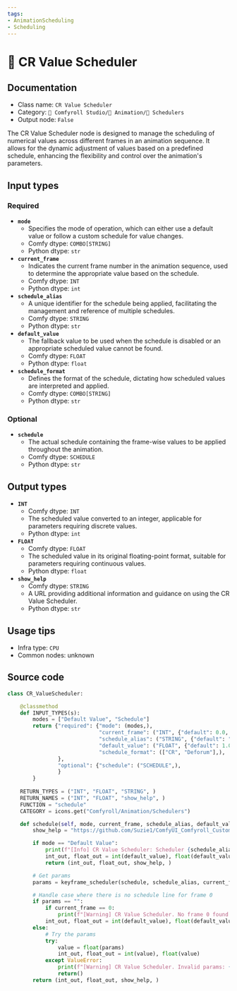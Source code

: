 ```yaml
---
tags:
- AnimationScheduling
- Scheduling
---
```


# 📑 CR Value Scheduler
## Documentation
- Class name: `CR Value Scheduler`
- Category: `🧩 Comfyroll Studio/🎥 Animation/📑 Schedulers`
- Output node: `False`

The CR Value Scheduler node is designed to manage the scheduling of numerical values across different frames in an animation sequence. It allows for the dynamic adjustment of values based on a predefined schedule, enhancing the flexibility and control over the animation's parameters.
## Input types
### Required
- **`mode`**
    - Specifies the mode of operation, which can either use a default value or follow a custom schedule for value changes.
    - Comfy dtype: `COMBO[STRING]`
    - Python dtype: `str`
- **`current_frame`**
    - Indicates the current frame number in the animation sequence, used to determine the appropriate value based on the schedule.
    - Comfy dtype: `INT`
    - Python dtype: `int`
- **`schedule_alias`**
    - A unique identifier for the schedule being applied, facilitating the management and reference of multiple schedules.
    - Comfy dtype: `STRING`
    - Python dtype: `str`
- **`default_value`**
    - The fallback value to be used when the schedule is disabled or an appropriate scheduled value cannot be found.
    - Comfy dtype: `FLOAT`
    - Python dtype: `float`
- **`schedule_format`**
    - Defines the format of the schedule, dictating how scheduled values are interpreted and applied.
    - Comfy dtype: `COMBO[STRING]`
    - Python dtype: `str`
### Optional
- **`schedule`**
    - The actual schedule containing the frame-wise values to be applied throughout the animation.
    - Comfy dtype: `SCHEDULE`
    - Python dtype: `str`
## Output types
- **`INT`**
    - Comfy dtype: `INT`
    - The scheduled value converted to an integer, applicable for parameters requiring discrete values.
    - Python dtype: `int`
- **`FLOAT`**
    - Comfy dtype: `FLOAT`
    - The scheduled value in its original floating-point format, suitable for parameters requiring continuous values.
    - Python dtype: `float`
- **`show_help`**
    - Comfy dtype: `STRING`
    - A URL providing additional information and guidance on using the CR Value Scheduler.
    - Python dtype: `str`
## Usage tips
- Infra type: `CPU`
- Common nodes: unknown


## Source code
```python
class CR_ValueScheduler:

    @classmethod
    def INPUT_TYPES(s):
        modes = ["Default Value", "Schedule"]
        return {"required": {"mode": (modes,),
                             "current_frame": ("INT", {"default": 0.0, "min": 0.0, "max": 9999.0, "step": 1.0,}),
                             "schedule_alias": ("STRING", {"default": "", "multiline": False}),
                             "default_value": ("FLOAT", {"default": 1.0, "min": -9999.0, "max": 9999.0, "step": 0.01,}), 
                             "schedule_format": (["CR", "Deforum"],),
                },
                "optional": {"schedule": ("SCHEDULE",),               
                }                    
        }
    
    RETURN_TYPES = ("INT", "FLOAT", "STRING", )
    RETURN_NAMES = ("INT", "FLOAT", "show_help", )
    FUNCTION = "schedule"
    CATEGORY = icons.get("Comfyroll/Animation/Schedulers")

    def schedule(self, mode, current_frame, schedule_alias, default_value, schedule_format, schedule=None):
        show_help = "https://github.com/Suzie1/ComfyUI_Comfyroll_CustomNodes/wiki/Scheduler-Nodes#cr-value-scheduler"

        if mode == "Default Value":
            print(f"[Info] CR Value Scheduler: Scheduler {schedule_alias} is disabled")
            int_out, float_out = int(default_value), float(default_value)    
            return (int_out, float_out, show_help, )

        # Get params
        params = keyframe_scheduler(schedule, schedule_alias, current_frame)

        # Handle case where there is no schedule line for frame 0          
        if params == "":
            if current_frame == 0:
                print(f"[Warning] CR Value Scheduler. No frame 0 found in schedule. Starting with default value at frame 0")
            int_out, float_out = int(default_value), float(default_value) 
        else:
            # Try the params
            try:
                value = float(params)
                int_out, float_out = int(value), float(value)
            except ValueError:
                print(f"[Warning] CR Value Scheduler. Invalid params: {params}")
                return()
        return (int_out, float_out, show_help, )

```
